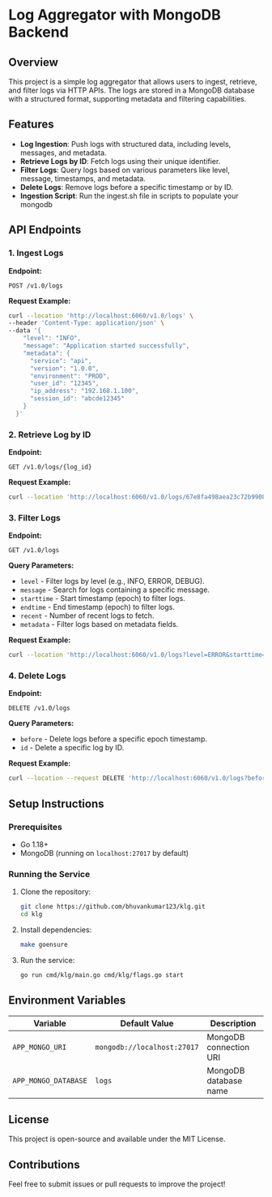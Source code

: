 # Log Aggregator with MongoDB Backend

## Overview

This project is a simple log aggregator that allows users to ingest, retrieve, and filter logs via HTTP APIs. The logs are stored in a MongoDB database with a structured format, supporting metadata and filtering capabilities.

## Features

- **Log Ingestion**: Push logs with structured data, including levels, messages, and metadata.
- **Retrieve Logs by ID**: Fetch logs using their unique identifier.
- **Filter Logs**: Query logs based on various parameters like level, message, timestamps, and metadata.
- **Delete Logs**: Remove logs before a specific timestamp or by ID.
- **Ingestion Script**: Run the ingest.sh file in scripts to populate your mongodb

## API Endpoints

### 1. Ingest Logs

**Endpoint:**

```
POST /v1.0/logs
```

**Request Example:**

```sh
curl --location 'http://localhost:6060/v1.0/logs' \
--header 'Content-Type: application/json' \
--data '{
    "level": "INFO",
    "message": "Application started successfully",
    "metadata": {
      "service": "api",
      "version": "1.0.0",
      "environment": "PROD",
      "user_id": "12345",
      "ip_address": "192.168.1.100",
      "session_id": "abcde12345"
    }
  }'
```

### 2. Retrieve Log by ID

**Endpoint:**

```
GET /v1.0/logs/{log_id}
```

**Request Example:**

```sh
curl --location 'http://localhost:6060/v1.0/logs/67e8fa498aea23c72b9908da'
```

### 3. Filter Logs

**Endpoint:**

```
GET /v1.0/logs
```

**Query Parameters:**

- `level` - Filter logs by level (e.g., INFO, ERROR, DEBUG).
- `message` - Search for logs containing a specific message.
- `starttime` - Start timestamp (epoch) to filter logs.
- `endtime` - End timestamp (epoch) to filter logs.
- `recent` - Number of recent logs to fetch.
- `metadata` - Filter logs based on metadata fields.

**Request Example:**

```sh
curl --location 'http://localhost:6060/v1.0/logs?level=ERROR&starttime=1743321000&endtime=1743322000'
```

### 4. Delete Logs

**Endpoint:**

```
DELETE /v1.0/logs
```

**Query Parameters:**

- `before` - Delete logs before a specific epoch timestamp.
- `id` - Delete a specific log by ID.

**Request Example:**

```sh
curl --location --request DELETE 'http://localhost:6060/v1.0/logs?before=1743321727'
```

## Setup Instructions

### Prerequisites

- Go 1.18+
- MongoDB (running on `localhost:27017` by default)

### Running the Service

1. Clone the repository:
   ```sh
   git clone https://github.com/bhuvankumar123/klg.git
   cd klg
   ```
2. Install dependencies:
   ```sh
   make goensure
   ```
3. Run the service:
   ```sh
   go run cmd/klg/main.go cmd/klg/flags.go start
   ```

## Environment Variables

| Variable             | Default Value               | Description            |
| -------------------- | --------------------------- | ---------------------- |
| `APP_MONGO_URI`      | `mongodb://localhost:27017` | MongoDB connection URI |
| `APP_MONGO_DATABASE` | `logs`                      | MongoDB database name  |

## License

This project is open-source and available under the MIT License.

## Contributions

Feel free to submit issues or pull requests to improve the project!


